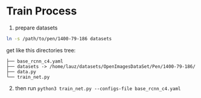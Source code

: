 # Train Process

1. prepare datasets

```sh
ln -s /path/to/pen/1400-79-186 datasets 
```

get like this directories tree:

```
├── base_rcnn_c4.yaml
├── datasets -> /home/lauz/datasets/OpenImagesDataSet/Pen/1400-79-186/
├── data.py
└── train_net.py
```

2. then run `python3 train_net.py --configs-file base_rcnn_c4.yaml`
